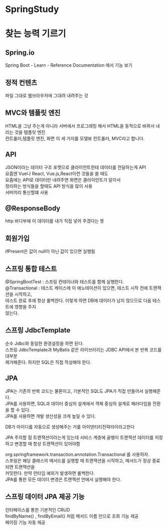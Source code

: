 # SpringStudy

# 찾는 능력 기르기

## Spring.io

Spring Boot - Learn - Reference Documentation 에서 기능 보기


## 정적 컨텐츠
파일 그대로 웹브라우저에 그대려 내려주는 것

## MVC와 템플릿 엔진
HTML을 그냥 주는게 아니라 서버에서 프로그래밍 해서 HTML을 동적으로 바뀌서 내리는 것을 템플릿 엔진</br>
컨트롤러,템플릿 엔진, 화면 이 세 가지를 모델뷰 컨트롤러, MVC라고 합니다.

## API
JSON이라는 데이터 구조 포맷으로 클라이언트한테 데이터를 전달하는게 API </br>
요즘엔 Vue나 React, Vue.js,React이런 것들을 쓸 때도 </br>
요즘에는 API로 데이터만 내려주면 화면은 클라이언트가 알아서 </br>
정리하는 방식들을 할때도 API 방식을 많이 사용</br>
서버끼리 통신할떄 사용

## @ResponseBody 
http 바디부에 이 데이터를 내가 직접 넣어 주겠다는 뜻

## 회원가입
ifPresent은 값이 null이 아닌 값이 있으면 실행됨

## 스프링 통합 테스트
@SpringBootTest : 스프링 컨테이너와 테스트를 함께 실행한다.</br>
@Transactional : 테스트 케이스에 이 애노테이션이 있으면, 테스트 시작 전에 트랜잭션을 시작하고,</br>
테스트 완료 후에 항상 롤백한다. 이렇게 하면 DB에 데이터가 남지 않으므로 다음 테스트에 영향을 주지</br>
않는다.

## 스프링 JdbcTemplate
순수 Jdbc와 동일한 환경설정을 하면 된다.</br>
스프링 JdbcTemplate과 MyBatis 같은 라이브러리는 JDBC API에서 본 반복 코드를 대부분</br>
제거해준다. 하지만 SQL은 직접 작성해야 한다.</br>

## JPA
JPA는 기존의 반복 코드는 물론이고, 기본적인 SQL도 JPA가 직접 만들어서 실행해준다.</br>
JPA를 사용하면, SQL과 데이터 중심의 설계에서 객체 중심의 설계로 패러다임을 전환을 할 수 있다.</br>
JPA를 사용하면 개발 생산성을 크게 높일 수 있다.</br>

DB가 아이디를 자동으로 생성해주는 거를 아이덴티티전략라이라고한다</br>

JPA 주의할 점 트랜잭션이라는게 있는데 서비스 계층에 골뱅이 트랜잭션 데이터를 저장하고 변경할 때 항상 트랜잭션이 있어야함</br>

org.springframework.transaction.annotation.Transactional 를 사용하자.</br>
스프링은 해당 클래스의 메서드를 실행할 때 트랜잭션을 시작하고, 메서드가 정상 종료되면 트랜잭션을</br>
커밋한다. 만약 런타임 예외가 발생하면 롤백한다.</br>
JPA를 통한 모든 데이터 변경은 트랜잭션 안에서 실행해야 한다.


## 스프링 데이터 JPA 제공 기능
인터페이스를 통한 기본적인 CRUD</br>
findByName() , findByEmail() 처럼 메서드 이름 만으로 조회 기능 제공</br>
페이징 기능 자동 제공</br>
